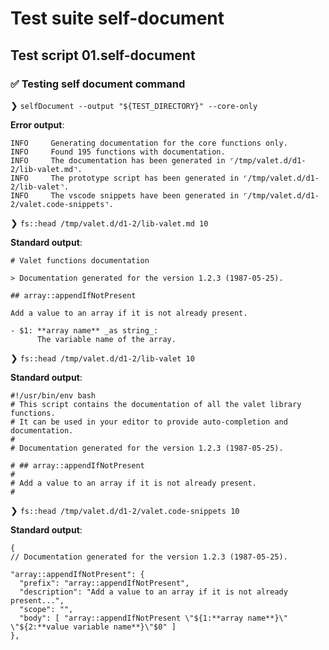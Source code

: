 # Test suite self-document

## Test script 01.self-document

### ✅ Testing self document command

❯ `selfDocument --output "${TEST_DIRECTORY}" --core-only`

**Error output**:

```text
INFO     Generating documentation for the core functions only.
INFO     Found 195 functions with documentation.
INFO     The documentation has been generated in ⌜/tmp/valet.d/d1-2/lib-valet.md⌝.
INFO     The prototype script has been generated in ⌜/tmp/valet.d/d1-2/lib-valet⌝.
INFO     The vscode snippets have been generated in ⌜/tmp/valet.d/d1-2/valet.code-snippets⌝.
```

❯ `fs::head /tmp/valet.d/d1-2/lib-valet.md 10`

**Standard output**:

```text
# Valet functions documentation

> Documentation generated for the version 1.2.3 (1987-05-25).

## array::appendIfNotPresent

Add a value to an array if it is not already present.

- $1: **array name** _as string_:
      The variable name of the array.
```

❯ `fs::head /tmp/valet.d/d1-2/lib-valet 10`

**Standard output**:

```text
#!/usr/bin/env bash
# This script contains the documentation of all the valet library functions.
# It can be used in your editor to provide auto-completion and documentation.
#
# Documentation generated for the version 1.2.3 (1987-05-25).

# ## array::appendIfNotPresent
# 
# Add a value to an array if it is not already present.
# 
```

❯ `fs::head /tmp/valet.d/d1-2/valet.code-snippets 10`

**Standard output**:

```text
{
// Documentation generated for the version 1.2.3 (1987-05-25).

"array::appendIfNotPresent": {
  "prefix": "array::appendIfNotPresent",
  "description": "Add a value to an array if it is not already present...",
  "scope": "",
  "body": [ "array::appendIfNotPresent \"${1:**array name**}\" \"${2:**value variable name**}\"$0" ]
},

```

